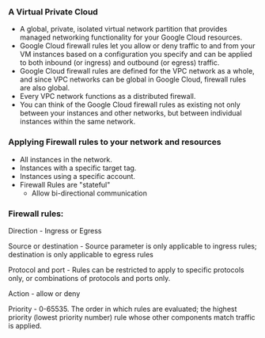 ### A Virtual Private Cloud
- A global, private, isolated virtual network partition that provides managed networking functionality for your Google Cloud resources.
- Google Cloud firewall rules let you allow or deny traffic to and from your VM instances based on a configuration you specify and can be applied to both inbound (or ingress) and outbound (or egress) traffic.
- Google Cloud firewall rules are defined for the VPC network as a whole, and since VPC networks can be global in Google Cloud, firewall rules are also global.
- Every VPC network functions as a distributed firewall.
- You can think of the Google Cloud firewall rules as existing not only between your instances and other networks, but between individual instances within the same network.

### Applying Firewall rules to your network and resources
- All instances in the network.
- Instances with a specific target tag.
- Instances using a specific account.
- Firewall Rules are "stateful"
    - Allow bi-directional communication

### Firewall rules:

Direction - Ingress or Egress

Source or destination - Source parameter is only applicable to ingress rules; destination is only applicable to egress rules

Protocol and port - Rules can be restricted to apply to specific protocols only, or combinations of protocols and ports only.

Action - allow or deny

Priority -  0-65535. The order in which rules are evaluated; the highest priority (lowest priority number) rule whose other components match traffic is applied.
